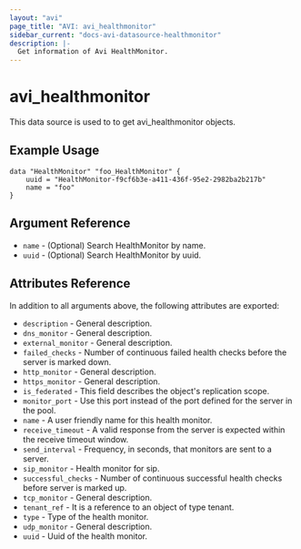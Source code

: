 ```yaml
---
layout: "avi"
page_title: "AVI: avi_healthmonitor"
sidebar_current: "docs-avi-datasource-healthmonitor"
description: |-
  Get information of Avi HealthMonitor.
---
```


# avi_healthmonitor

This data source is used to to get avi_healthmonitor objects.

## Example Usage

```hcl
data "HealthMonitor" "foo_HealthMonitor" {
    uuid = "HealthMonitor-f9cf6b3e-a411-436f-95e2-2982ba2b217b"
    name = "foo"
}
```

## Argument Reference

* `name` - (Optional) Search HealthMonitor by name.
* `uuid` - (Optional) Search HealthMonitor by uuid.

## Attributes Reference

In addition to all arguments above, the following attributes are exported:

* `description` - General description.
* `dns_monitor` - General description.
* `external_monitor` - General description.
* `failed_checks` - Number of continuous failed health checks before the server is marked down.
* `http_monitor` - General description.
* `https_monitor` - General description.
* `is_federated` - This field describes the object's replication scope.
* `monitor_port` - Use this port instead of the port defined for the server in the pool.
* `name` - A user friendly name for this health monitor.
* `receive_timeout` - A valid response from the server is expected within the receive timeout window.
* `send_interval` - Frequency, in seconds, that monitors are sent to a server.
* `sip_monitor` - Health monitor for sip.
* `successful_checks` - Number of continuous successful health checks before server is marked up.
* `tcp_monitor` - General description.
* `tenant_ref` - It is a reference to an object of type tenant.
* `type` - Type of the health monitor.
* `udp_monitor` - General description.
* `uuid` - Uuid of the health monitor.
